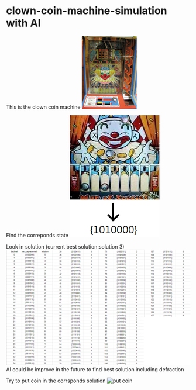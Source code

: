 # clown-coin-machine-simulation with AI
This is the clown coin machine ![clown coin machine simulation](images/clown_machine.jpg)

Find the correponds state
![explain](images/explaination.png)

Look in solution (current best solution:solution 3)
![The best solution to use](images/solution_3.png)
AI could be improve in the future to find best solution including defraction

Try to put coin in the corrsponds solution
![put coin](images/solution.jpeg)
